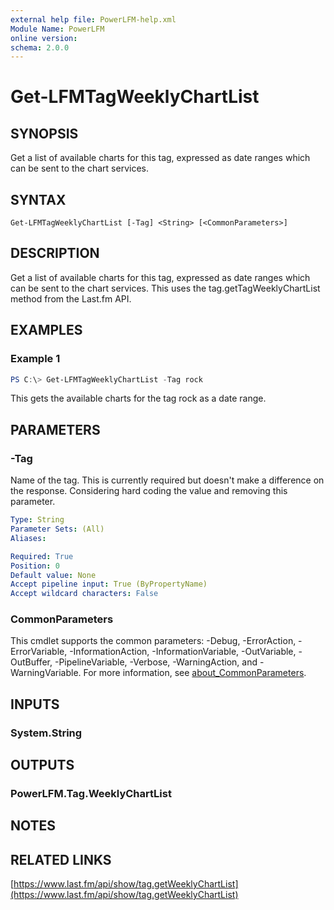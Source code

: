 ```yaml
---
external help file: PowerLFM-help.xml
Module Name: PowerLFM
online version:
schema: 2.0.0
---
```


# Get-LFMTagWeeklyChartList

## SYNOPSIS
Get a list of available charts for this tag, expressed as date ranges which can be sent to the chart services.

## SYNTAX

```
Get-LFMTagWeeklyChartList [-Tag] <String> [<CommonParameters>]
```

## DESCRIPTION
Get a list of available charts for this tag, expressed as date ranges which can be sent to the chart services. This uses the tag.getTagWeeklyChartList method from the Last.fm API.

## EXAMPLES

### Example 1
```powershell
PS C:\> Get-LFMTagWeeklyChartList -Tag rock
```

This gets the available charts for the tag rock as a date range.

## PARAMETERS

### -Tag
Name of the tag. This is currently required but doesn't make a difference on the response. Considering hard coding the value and removing this parameter.

```yaml
Type: String
Parameter Sets: (All)
Aliases:

Required: True
Position: 0
Default value: None
Accept pipeline input: True (ByPropertyName)
Accept wildcard characters: False
```

### CommonParameters
This cmdlet supports the common parameters: -Debug, -ErrorAction, -ErrorVariable, -InformationAction, -InformationVariable, -OutVariable, -OutBuffer, -PipelineVariable, -Verbose, -WarningAction, and -WarningVariable. For more information, see [about_CommonParameters](http://go.microsoft.com/fwlink/?LinkID=113216).

## INPUTS

### System.String

## OUTPUTS

### PowerLFM.Tag.WeeklyChartList

## NOTES

## RELATED LINKS

[https://www.last.fm/api/show/tag.getWeeklyChartList](https://www.last.fm/api/show/tag.getWeeklyChartList)
